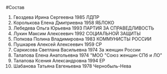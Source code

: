 #Состав
1. Гвоздева Ирина Сергеевна 1985 ЛДПР
2. Королькова Елена Дмитриевна 1958 ЯБЛОКО
3. Лебедева Ольга Юрьевна 1993 ПАРТИЯ ЗА СПРАВЕДЛИВОСТЬ
4. Лукин Максим Алексеевич 1992 СОЦИАЛЬНОЙ ЗАЩИТЫ
5. Попкова Полина Владимировна 1983 КОММУНИСТЫ РОССИИ
6. Пушкарев Алексей Алексеевич 1959 СР
7. Саркисова Светлана Васильевна 1974 За женщин России
8. Талапова Елена Анатольевна 1974 \"МОО \"Союз женщин СПб и ЛО\"
9. Талапова Ксения Александровна 1994 ЕР
10. Шабанова Татьяна Евгеньевна 1978 Чернобыль-Нева
